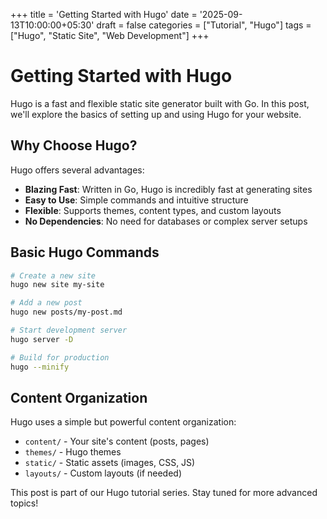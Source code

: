 +++
title = 'Getting Started with Hugo'
date = '2025-09-13T10:00:00+05:30'
draft = false
categories = ["Tutorial", "Hugo"]
tags = ["Hugo", "Static Site", "Web Development"]
+++

# Getting Started with Hugo

Hugo is a fast and flexible static site generator built with Go. In this post, we'll explore the basics of setting up and using Hugo for your website.

## Why Choose Hugo?

Hugo offers several advantages:

- **Blazing Fast**: Written in Go, Hugo is incredibly fast at generating sites
- **Easy to Use**: Simple commands and intuitive structure
- **Flexible**: Supports themes, content types, and custom layouts
- **No Dependencies**: No need for databases or complex server setups

## Basic Hugo Commands

```bash
# Create a new site
hugo new site my-site

# Add a new post
hugo new posts/my-post.md

# Start development server
hugo server -D

# Build for production
hugo --minify
```

## Content Organization

Hugo uses a simple but powerful content organization:

- `content/` - Your site's content (posts, pages)
- `themes/` - Hugo themes
- `static/` - Static assets (images, CSS, JS)
- `layouts/` - Custom layouts (if needed)

This post is part of our Hugo tutorial series. Stay tuned for more advanced topics!